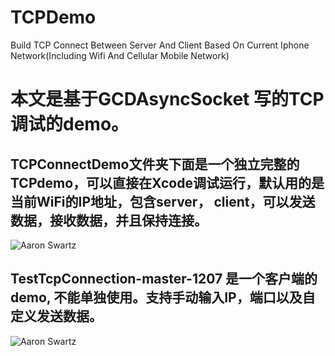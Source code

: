 # TCPDemo
Build TCP Connect Between Server And Client Based On Current Iphone Network(Including Wifi And Cellular Mobile Network)



# 本文是基于GCDAsyncSocket 写的TCP调试的demo。

## TCPConnectDemo文件夹下面是一个独立完整的TCPdemo，可以直接在Xcode调试运行，默认用的是当前WiFi的IP地址，包含server， client，可以发送数据，接收数据，并且保持连接。

![Aaron Swartz](https://github.com/linshengqi/MarkdownPhotos/blob/master/blog/TCPConnectDemo.png?raw=true)


## TestTcpConnection-master-1207 是一个客户端的demo, 不能单独使用。支持手动输入IP，端口以及自定义发送数据。


![Aaron Swartz](https://github.com/linshengqi/MarkdownPhotos/blob/master/blog/TestTcpConnection.png?raw=true)
